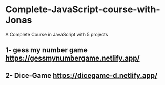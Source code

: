 # Complete-JavaScript-course-with-Jonas

A Complete Course in JavaScript with 5 projects

## 1- gess my number game https://gessmynumbergame.netlify.app/

## 2- Dice-Game https://dicegame-d.netlify.app/
